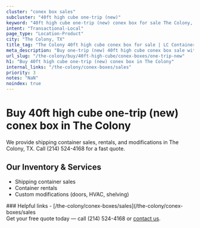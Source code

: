 ```yaml
---
cluster: "conex box sales"
subcluster: "40ft high cube one-trip (new)"
keyword: "40ft high cube one-trip (new) conex box for sale The Colony, TX"
intent: "Transactional-Local"
page_type: "Location-Product"
city: "The Colony, TX"
title_tag: "The Colony 40ft high cube conex box for sale | LC Container"
meta_description: "Buy one-trip (new) 40ft high cube conex box sale with local delivery in The Colony, TX. LC Container — local Since 2003. Request a fast quote today."
url_slug: "/the-colony/buy/40ft-high-cube/conex-boxes/one-trip-new"
h1: "Buy 40ft high cube one-trip (new) conex box in The Colony"
internal_links: "/the-colony/conex-boxes/sales"
priority: 3
notes: "NaN"
noindex: true
---
```


# Buy 40ft high cube one-trip (new) conex box in The Colony

We provide shipping container sales, rentals, and modifications in The Colony, TX. Call (214) 524-4168 for a fast quote.

## Our Inventory & Services
- Shipping container sales
- Container rentals
- Custom modifications (doors, HVAC, shelving)

<div data-section="internal-links">
### Helpful links
- [/the-colony/conex-boxes/sales](/the-colony/conex-boxes/sales
</div>

<div data-section="cta">
Get your free quote today — call (214) 524-4168 or <a href="/contact">contact us</a>.
</div>

<script type="application/ld+json">{"@context":"https://schema.org","@type":"FAQPage","mainEntity":[{"@type":"Question","name":"How much does delivery cost in The Colony, TX?","acceptedAnswer":{"@type":"Answer","text":"Delivery costs vary by distance and container size. Most deliveries in The Colony, TX range from $150-$300. Call (214) 524-4168 for an exact quote based on your specific location."}},{"@type":"Question","name":"Do you offer financing or payment plans?","acceptedAnswer":{"@type":"Answer","text":"We accept major credit cards, checks, and can discuss commercial terms for bulk purchases. Call (214) 524-4168 to discuss options."}},{"@type":"Question","name":"Can you customize containers in The Colony, TX?","acceptedAnswer":{"@type":"Answer","text":"Yes — we perform modifications like doors, HVAC, insulation, and shelving. Request a custom quote at (214) 524-4168 or via our contact form."}}]}</script>

